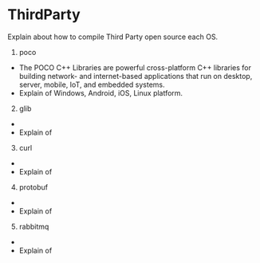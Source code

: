 # ThirdParty

Explain about how to compile Third Party open source each OS.

1. poco
  - The POCO C++ Libraries are powerful cross-platform C++ libraries for building network- and internet-based applications that run on desktop, server, mobile, IoT, and embedded systems.
  - Explain of Windows, Android, iOS, Linux platform.

2. glib
  -  
  - Explain of 

3. curl
  -  
  - Explain of 

4. protobuf
  -  
  - Explain of 

5. rabbitmq
  -  
  -  Explain of 
